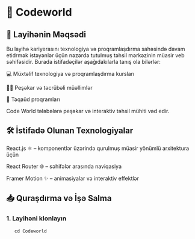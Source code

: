 # 🌟 Codeworld


## 🎯 Layihənin Məqsədi
Bu layihə kariyerasını texnologiya və proqramlaşdırma sahəsində davam etidrmək istəyənlər üçün nəzərdə tutulmuş təhsil mərkəzinin müasir veb səhifəsidir. Burada istifadəçilər aşağıdakılarla tanış ola bilərlər:

💻 Müxtəlif texnologiya və proqramlaşdırma kursları

👩‍🏫 Peşəkar və təcrübəli müəllimlər

🎁 Təqaüd proqramları

Code World tələbələrə peşəkar və interaktiv təhsil mühiti vəd edir.



## 🛠️ İstifadə Olunan Texnologiyalar

React.js ⚛️ – komponentlər üzərində qurulmuş müasir yönümlü arxitektura üçün

React Router 🌐 – səhifələr arasında naviqasiya

Framer Motion ✨ – animasiyalar və interaktiv effektlər


## 📥 Quraşdırma və İşə Salma
### 1. Layihəni klonlayın
```git clone https://github.com/elsen111/Codeworld.git
   cd Codeworld



